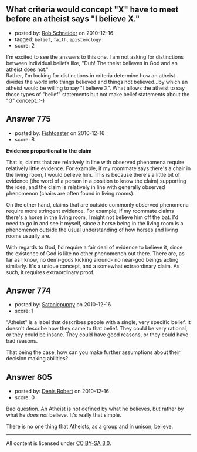 ## What criteria would concept "X" have to meet before an atheist says "I believe X."

- posted by: [Rob Schneider](https://stackexchange.com/users/-1/149-rob-schneider) on 2010-12-16
- tagged: `belief`, `faith`, `epistemology`
- score: 2

I'm excited to see the answers to this one.  I am not asking for distinctions between individual beliefs like, "Duh!  The theist believes in God and an atheist does not."<BR>
Rather, I'm looking for distinctions in criteria determine how an atheist divides the world into things believed and things not believed...by which an atheist would be willing to say "I believe X".  What allows the atheist to say those types of "belief" statements but not make belief statements about the "G" concept. :-)


## Answer 775

- posted by: [Fishtoaster](https://stackexchange.com/users/-1/107-fishtoaster) on 2010-12-16
- score: 8

**Evidence proportional to the claim**

That is, claims that are relatively in line with observed phenomena require relatively little evidence.  For example, if my roommate says there's a chair in the living room, I would believe him.  This is because there's a little bit of evidence (the word of a person in a position to know the claim) supporting the idea, and the claim is relatively in line with generally observed phenomenon (chairs are often found in living rooms).

On the other hand, claims that are outside commonly observed phenomena require more stringent evidence.  For example, if my roommate claims there's a horse in the living room, I might not believe him off the bat.  I'd need to go in and see it myself, since a horse being in the living room is a phenomenon outside the usual understanding of how horses and living rooms usually are.

With regards to God, I'd require a fair deal of evidence to believe it, since the existence of God is like no other phenomenon out there.  There are, as far as I know, no demi-gods kicking around- no near-god beings acting similarly.  It's a unique concept, and a somewhat extraordinary claim.  As such, it requires extraordinary proof.


## Answer 774

- posted by: [Satanicpuppy](https://stackexchange.com/users/-1/169-satanicpuppy) on 2010-12-16
- score: 1

"Atheist" is a label that describes people with a single, very specific belief. It doesn't describe how they came to that belief. They could be very rational, or they could be insane. They could have good reasons, or they could have bad reasons.

That being the case, how can you make further assumptions about their decision making abilities?


## Answer 805

- posted by: [Denis Robert](https://stackexchange.com/users/-1/122-denis-robert) on 2010-12-16
- score: 0

Bad question. An Atheist is not defined by what he believes, but rather by what he *does not* believe. It's really that simple.

There is no one thing that Atheists, as a group and in unison, believe. 



---

All content is licensed under [CC BY-SA 3.0](https://creativecommons.org/licenses/by-sa/3.0/).
